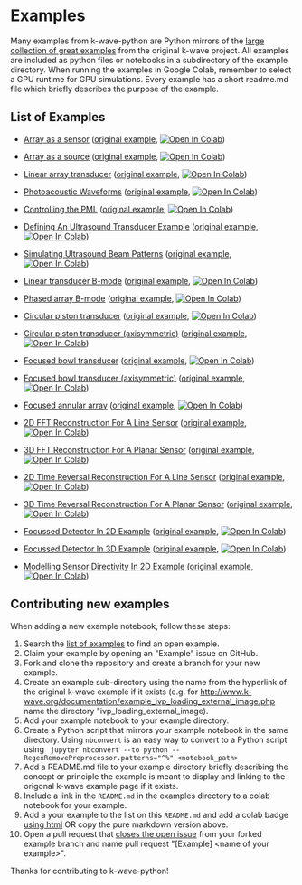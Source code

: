 # Examples

Many examples from k-wave-python are Python mirrors of the [large collection of great examples](http://www.k-wave.org/documentation/k-wave_examples.php) from the original k-wave project.
All examples are included as python files or notebooks in a subdirectory of the example directory. When running the examples in Google Colab, remember to select a GPU runtime for GPU simulations.
Every example has a short readme.md file which briefly describes the purpose of the example.

## List of Examples

- [Array as a sensor](at_array_as_sensor/) ([original example](http://www.k-wave.org/documentation/example_at_array_as_sensor.php), [![Open In Colab](https://colab.research.google.com/assets/colab-badge.svg)](https://colab.research.google.com/github/waltsims/k-wave-python/blob/HEAD/examples/at_array_as_sensor/at_array_as_sensor.ipynb))
- [Array as a source](at_array_as_source/) ([original example](http://www.k-wave.org/documentation/example_at_array_as_source.php), [![Open In Colab](https://colab.research.google.com/assets/colab-badge.svg)](https://colab.research.google.com/github/waltsims/k-wave-python/blob/HEAD/examples/at_array_as_source/at_array_as_source.ipynb))
- [Linear array transducer](at_linear_array_transducer/)
  ([original example](http://www.k-wave.org/documentation/example_at_linear_array_transducer.php), [![Open In Colab](https://colab.research.google.com/assets/colab-badge.svg)](https://colab.research.google.com/github/waltsims/k-wave-python/blob/HEAD/examples/at_linear_array_transducer/at_linear_array_transducer.ipynb))
- [Photoacoustic Waveforms](ivp_photoacoustic_waveforms/) ([original example](http://www.k-wave.org/documentation/example_ivp_photoacoustic_waveforms.php), [![Open In Colab](https://colab.research.google.com/assets/colab-badge.svg)](https://colab.research.google.com/github/waltsims/k-wave-python/blob/HEAD/examples/ivp_photoacoustic_waveforms/ivp_photoacoustic_waveforms.ipynb))
- [Controlling the PML](na_controlling_the_pml/)
  ([original example](http://www.k-wave.org/documentation/example_na_controlling_the_pml.php), [![Open In Colab](https://colab.research.google.com/assets/colab-badge.svg)](https://colab.research.google.com/github/waltsims/k-wave-python/blob/HEAD/examples/na_controlling_the_pml/na_controlling_the_pml.ipynb))
- [Defining An Ultrasound Transducer Example](us_defining_transducer) ([original example](http://www.k-wave.org/documentation/example_us_defining_transducer.php), [![Open In Colab](https://colab.research.google.com/assets/colab-badge.svg)](https://colab.research.google.com/github/waltsims/k-wave-python/blob/HEAD/examples/us_defining_transducer/us_defining_transducer.ipynb))
- [Simulating Ultrasound Beam Patterns](us_beam_patterns/) ([original example](http://www.k-wave.org/documentation/example_us_beam_patterns), [![Open In Colab](https://colab.research.google.com/assets/colab-badge.svg)](https://colab.research.google.com/github/waltsims/k-wave-python/blob/HEAD/examples/us_beam_patterns/us_beam_patterns.ipynb))
- [Linear transducer B-mode](us_bmode_linear_transducer/) ([original example](http://www.k-wave.org/documentation/example_us_bmode_linear_transducer.php), [![Open In Colab](https://colab.research.google.com/assets/colab-badge.svg)](https://colab.research.google.com/github/waltsims/k-wave-python/blob/HEAD/examples/us_bmode_linear_transducer/us_bmode_linear_transducer.ipynb))
- [Phased array B-mode](us_bmode_phased_array/)
  ([original example](http://www.k-wave.org/documentation/example_us_bmode_phased_array.php), [![Open In Colab](https://colab.research.google.com/assets/colab-badge.svg)](https://colab.research.google.com/github/waltsims/k-wave-python/blob/HEAD/examples/us_bmode_phased_array/us_bmode_phased_array.ipynb))
- [Circular piston transducer](at_circular_piston_3D/) ([original example](http://www.k-wave.org/documentation/example_at_piston_and_bowl_transducers.php#heading3), [![Open In Colab](https://colab.research.google.com/assets/colab-badge.svg)](https://colab.research.google.com/github/waltsims/k-wave-python/blob/HEAD/examples/at_circular_piston_3D/at_circular_piston_3D.ipynb))

- [Circular piston transducer (axisymmetric)](at_circular_piston_AS/) ([original example](http://www.k-wave.org/documentation/example_at_piston_and_bowl_transducers.php#heading4), [![Open In Colab](https://colab.research.google.com/assets/colab-badge.svg)](https://colab.research.google.com/github/waltsims/k-wave-python/blob/HEAD/examples/at_circular_piston_AS/at_circular_piston_AS.ipynb))

- [Focused bowl transducer](at_focused_bowl_3D/) ([original example](http://www.k-wave.org/documentation/example_at_piston_and_bowl_transducers.php#heading5), [![Open In Colab](https://colab.research.google.com/assets/colab-badge.svg)](https://colab.research.google.com/github/waltsims/k-wave-python/blob/HEAD/examples/at_focused_bowl_3D/at_focused_bowl_3D.ipynb))

- [Focused bowl transducer (axisymmetric)](at_focused_bowl_AS/) ([original example](http://www.k-wave.org/documentation/example_at_piston_and_bowl_transducers.php#heading6), [![Open In Colab](https://colab.research.google.com/assets/colab-badge.svg)](https://colab.research.google.com/github/waltsims/k-wave-python/blob/HEAD/examples/at_focused_bowl_AS/at_focused_bowl_AS.ipynb))

- [Focused annular array](at_focused_annular_array_3D/) ([original example](http://www.k-wave.org/documentation/example_at_piston_and_bowl_transducers.php#heading7), [![Open In Colab](https://colab.research.google.com/assets/colab-badge.svg)](https://colab.research.google.com/github/waltsims/k-wave-python/blob/HEAD/examples/at_focused_annular_array_3D/at_focused_annular_array_3D.ipynb))
- [2D FFT Reconstruction For A Line Sensor](pr_2D_FFT_line_sensor/) ([original example](http://www.k-wave.org/documentation/example_pr_2D_fft_line_sensor.php), [![Open In Colab](https://colab.research.google.com/assets/colab-badge.svg)](https://colab.research.google.com/github/waltsims/k-wave-python/blob/HEAD/examples/pr_2D_FFT_line_sensor/pr_2D_FFT_line_sensor.ipynb))
- [3D FFT Reconstruction For A Planar Sensor](pr_3D_FFT_planar_sensor/) ([original example](http://www.k-wave.org/documentation/example_pr_3D_fft_planar_sensor.php), [![Open In Colab](https://colab.research.google.com/assets/colab-badge.svg)](https://colab.research.google.com/github/waltsims/k-wave-python/blob/HEAD/examples/pr_3D_FFT_planar_sensor/pr_3D_FFT_planar_sensor.ipynb))
- [2D Time Reversal Reconstruction For A Line Sensor](pr_2D_TR_line_sensor/) ([original example](http://www.k-wave.org/documentation/example_pr_2D_tr_line_sensor.php), [![Open In Colab](https://colab.research.google.com/assets/colab-badge.svg)](https://colab.research.google.com/github/waltsims/k-wave-python/blob/HEAD/examples/pr_2D_TR_line_sensor/pr_2D_TR_line_sensor.ipynb))
- [3D Time Reversal Reconstruction For A Planar Sensor](pr_3D_TR_planar_sensor/) ([original example](http://www.k-wave.org/documentation/example_pr_3D_tr_planar_sensor.php), [![Open In Colab](https://colab.research.google.com/assets/colab-badge.svg)](https://colab.research.google.com/github/waltsims/k-wave-python/blob/HEAD/examples/pr_3D_TR_planar_sensor/pr_3D_TR_planar_sensor.ipynb))


- [Focussed Detector In 2D Example](sd_focussed_detector_2D/) ([original example](http://www.k-wave.org/documentation/example_sd_focussed_detector_2D.php), [![Open In Colab](https://colab.research.google.com/assets/colab-badge.svg)](https://colab.research.google.com/github/waltsims/k-wave-python/blob/HEAD/examples/sd_focussed_detector_2D/sd_focussed_detector_2D.ipynb))

- [Focussed Detector In 3D Example](sd_focussed_detector_3D/) ([original example](http://www.k-wave.org/documentation/example_sd_focussed_detector_3D.php), [![Open In Colab](https://colab.research.google.com/assets/colab-badge.svg)](https://colab.research.google.com/github/waltsims/k-wave-python/blob/HEAD/examples/sd_focussed_detector_3D/sd_focussed_detector_3D.ipynb))

- [Modelling Sensor Directivity In 2D Example](sd_directivity_modelling_2D/) ([original example](http://www.k-wave.org/documentation/example_sd_directivity_modelling_2D.php), [![Open In Colab](https://colab.research.google.com/assets/colab-badge.svg)](https://colab.research.google.com/github/waltsims/k-wave-python/blob/HEAD/examples/sd_directivity_modelling_2D/sd_directivity_modelling_2D.ipynb))

## Contributing new examples

When adding a new example notebook, follow these steps:

1. Search the [list of examples](https://docs.google.com/spreadsheets/d/1-x13iIez84AEyjjHMOe2GoC8FSyzUFHoy9R7VKttTlo/edit?usp=sharing) to find an open example.
1. Claim your example by opening an "Example" issue on GitHub.
1. Fork and clone the repository and create a branch for your new example.
1. Create an example sub-directory using the name from the hyperlink of the original k-wave example if it exists (e.g. for http://www.k-wave.org/documentation/example_ivp_loading_external_image.php name the directory "ivp_loading_external_image).
1. Add your example notebook to your example directory.
1. Create a Python script that mirrors your example notebook in the same directory. Using `nbconvert` is an easy way to convert to a Python script using ` jupyter nbconvert --to python --RegexRemovePreprocessor.patterns="^%" <notebook_path>`
1. Add a README.md file to your example directory briefly describing the concept or principle the example is meant to display and linking to the origonal k-wave example page if it exists.
1. Include a link in the `README.md` in the examples directory to a colab notebook for your example.
1. Add a your example to the list on this `README.md` and add a colab badge [using html](https://openincolab.com/) OR copy the pure markdown version above.
1. Open a pull request that [closes the open issue](https://docs.github.com/en/issues/tracking-your-work-with-issues/linking-a-pull-request-to-an-issue) from your forked example branch and name pull request "[Example] \<name of your example\>".

Thanks for contributing to k-wave-python!
